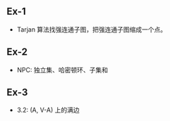 ## Ex-1

- Tarjan 算法找强连通子图，把强连通子图缩成一个点。



## Ex-2

- NPC: 独立集、哈密顿环、子集和





## Ex-3

- 3.2: (A, V-A) 上的满边